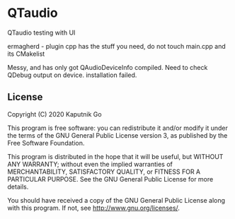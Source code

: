 # QTaudio

QTaudio testing with UI

ermagherd - plugin cpp has the stuff you need, do not touch main.cpp and its CMakelist

Messy, and has only got QAudioDeviceInfo compiled. Need to check QDebug output on device.
installation failed.

## License

Copyright (C) 2020  Kaputnik Go

This program is free software: you can redistribute it and/or modify it under the terms of the GNU General Public License version 3, as published
by the Free Software Foundation.

This program is distributed in the hope that it will be useful, but WITHOUT ANY WARRANTY; without even the implied warranties of MERCHANTABILITY, SATISFACTORY QUALITY, or FITNESS FOR A PARTICULAR PURPOSE.  See the GNU General Public License for more details.

You should have received a copy of the GNU General Public License along with this program.  If not, see <http://www.gnu.org/licenses/>.

